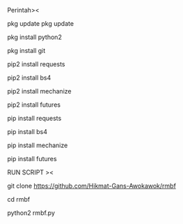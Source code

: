 Perintah><

pkg update pkg update

pkg install python2

pkg install git

pip2 install requests

pip2 install bs4

pip2 install mechanize

pip2 install futures

pip install requests

pip install bs4

pip install mechanize

pip install futures

RUN SCRIPT ><

git clone https://github.com/Hikmat-Gans-Awokawok/rmbf

cd rmbf

python2 rmbf.py
